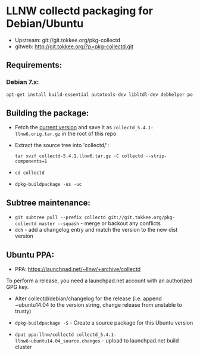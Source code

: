LLNW collectd packaging for Debian/Ubuntu
=========================================

* Upstream:  git://git.tokkee.org/pkg-collectd
* gitweb: http://git.tokkee.org/?p=pkg-collectd.git

Requirements:
--------------

### Debian 7.x:

```bash
apt-get install build-essential autotools-dev libltdl-dev debhelper po-debconf dpatch bison flex pkg-config iptables-dev javahelper libcurl4-gnutls-dev  libcurl4-gnutls-dev  libcurl3-gnutls-dev libdbi0-dev libesmtp-dev libganglia1-dev libgcrypt11-dev libglib2.0-dev libhiredis-dev liblvm2-dev libmemcached-dev libmodbus-dev libmnl-dev libmysqlclient-dev libnotify-dev libopenipmi-dev liboping-dev libpcap0.8-dev  libpcap-dev libperl-dev libpq-dev libprotobuf-c0-dev librabbitmq-dev librrd-dev libsensors4-dev libsnmp-dev  libsnmp-dev  libsnmp9-dev libsnmp-dev  perl libtokyocabinet-dev libtokyotyrant-dev  libupsclient1-dev libvarnish-dev libvirt-dev libyajl-dev default-jdk protobuf-c-compiler python-dev
```

Building the package:
---------------------

* Fetch the [current version] and save it as `collectd_5.4.1-llnw6.orig.tar.gz`
  in the root of this repo
* Extract the source tree into 'collectd/':

    `tar xvzf collectd-5.4.1.llnw6.tar.gz -C collectd --strip-components=1`
* `cd collectd`
* `dpkg-buildpackage -us -uc`

Subtree maintenance:
--------------------

* `git subtree pull --prefix collectd git://git.tokkee.org/pkg-collectd master --squash` - merge or backout any conflicts
* `dch` - add a changelog entry and match the version to the new dist version

Ubuntu PPA:
-----------
* PPA: https://launchpad.net/~llnw/+archive/collectd

To perform a release, you need a launchpad.net account with an authorized GPG key.

* Alter collectd/debian/changelog for the release (i.e. append ~ubuntu14.04 to the version string, change release from unstable to trusty)
* `dpkg-buildpackage -S` - Create a source package for this Ubuntu version
* `dput ppa:llnw/collectd collectd_5.4.1-llnw6~ubuntu14.04_source.changes` - upload to launchpad.net build cluster


  [current version]: https://github.com/llnw/collectd/releases/download/collectd-5.4.1-llnw6/collectd-5.4.1.llnw6.tar.gz
